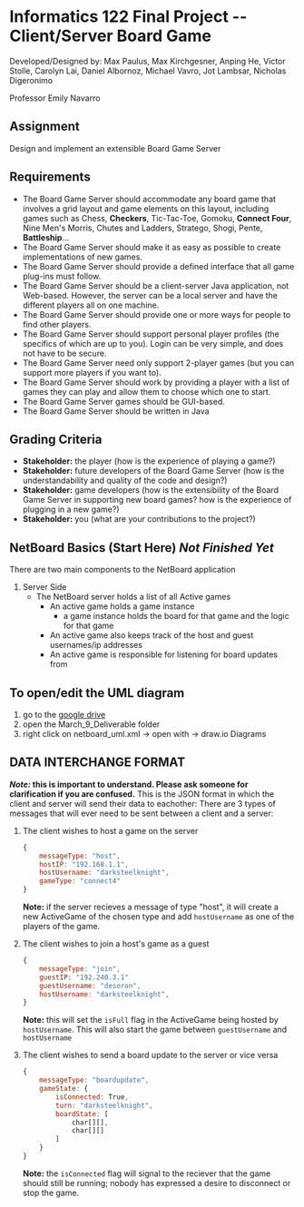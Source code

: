 # Informatics 122 Final Project -- Client/Server Board Game
Developed/Designed by:
Max Paulus,
Max Kirchgesner,
Anping He,
Victor Stolle,
Carolyn Lai,
Daniel Albornoz,
Michael Vavro,
Jot Lambsar,
Nicholas Digeronimo

Professor Emily Navarro

## Assignment
Design and implement an extensible Board Game Server

## Requirements
- The Board Game Server should accommodate any board game that involves a grid layout and game elements on this layout, including games such as Chess, **Checkers**, Tic-Tac-Toe, Gomoku, **Connect Four**, Nine Men's Morris, Chutes and Ladders, Stratego, Shogi, Pente, **Battleship**…
- The Board Game Server should make it as easy as possible to create implementations of new games.
- The Board Game Server should provide a defined interface that all game plug-ins must follow.
- The Board Game Server should be a client-server Java application, not Web-based. However, the server can be a local server and have the different players all on one machine.
- The Board Game Server should provide one or more ways for people to find other players.
- The Board Game Server should support personal player profiles (the specifics of which are up to you). Login can be very simple, and does not have to be secure.
- The Board Game Server need only support 2-player games (but you can support more players if you want to).
- The Board Game Server should work by providing a player with a list of games they can play and allow them to choose which one to start.
- The Board Game Server games should be GUI-based.
- The Board Game Server should be written in Java


## Grading Criteria
- **Stakeholder:** the player (how is the experience of playing a game?)
- **Stakeholder:** future developers of the Board Game Server (how is the understandability and quality of the code and design?)
- **Stakeholder:** game developers (how is the extensibility of the Board Game Server in supporting new board games? how is the experience of plugging in a new game?)
- **Stakeholder:** you (what are your contributions to the project?)

## NetBoard Basics (Start Here) *Not Finished Yet*
There are two main components to the NetBoard application

1. Server Side
    - The NetBoard server holds a list of all Active games
        - An active game holds a game instance 
            - a game instance holds the board for that game and the logic for that game
        - An active game also keeps track of the host and guest usernames/ip addresses
        - An active game is responsible for listening for board updates from 

## To open/edit the UML diagram
1. go to the [google drive](https://drive.google.com/drive/u/1/folders/0APxwav_gZipYUk9PVA)
2. open the March_9_Deliverable folder
3. right click on netboard_uml.xml -> open with -> draw.io Diagrams

## DATA INTERCHANGE FORMAT
***Note:* this is important to understand. Please ask someone for clarification if you are confused.**
This is the JSON format in which the client and server will send their data to eachother:
There are 3 types of messages that will ever need to be sent between a client and a server:

1. The client wishes to host a game on the server

    ```javascript
    {
        messageType: "host",
        hostIP: "192.168.1.1",
        hostUsername: "darksteelknight",
        gameType: "connect4"
    }
    ```
    **Note:** if the server recieves a message of type "host", it will create a new ActiveGame of the chosen type and add `hostUsername` as one of the players of the game.
2. The client wishes to join a host's game as a guest

    ```javascript
    {
        messageType: "join",
        guestIP: "192.240.3.1"
        guestUsername: "desoron",
        hostUsername: "darksteelknight",
    }
    ```
    **Note:** this will set the `isFull` flag in the ActiveGame being hosted by `hostUsername`. This will also start the game between `guestUsername` and `hostUsername`
3. The client wishes to send a board update to the server or vice versa

    ```javascript
    {
        messageType: "boardupdate",
        gameState: {
            isConnected: True,
            turn: "darksteelknight",
            boardState: [
                char[][],
                char[][]
            ]
        }
    }
    ```
    **Note:** the `isConnected` flag will signal to the reciever that the game should still be running; nobody has expressed a desire to disconnect or stop the game.




